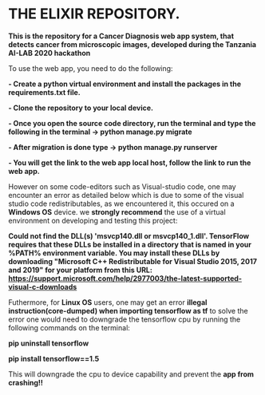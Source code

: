 # THE ELIXIR REPOSITORY.
**This is the repository for a Cancer Diagnosis web app system, that detects cancer from microscopic images, developed during the Tanzania AI-LAB  2020 hackathon**


To use the web app, you need to do the following:

**- Create a python virtual environment and install the packages in the requirements.txt file.**

**- Clone the repository to your local device.**

**- Once you open the source code directory, run the terminal and type the following in the terminal -> python manage.py migrate**

**- After migration is done type -> python manage.py runserver**

**- You will get the link to the web app local host, follow the link to run the web app.** 




However on some code-editors such as  Visual-studio code, one may encounter  an error as detailed below which is due to some of the visual studio code redistributables, as we encountered it, this occured on a **Windows OS** device.
we **strongly recommend** the use of a virtual environment on developing and testing this project:

**Could not find the DLL(s) 'msvcp140.dll or msvcp140_1.dll'. TensorFlow requires that these DLLs be installed in a directory that is named in your %PATH% environment variable. You may install these DLLs by downloading "Microsoft C++ Redistributable for Visual Studio 2015, 2017 and 2019" for your platform from this URL: https://support.microsoft.com/help/2977003/the-latest-supported-visual-c-downloads**


Futhermore, for **Linux OS** users, one may get an error **illegal instruction(core-dumped) when importing tensorflow as tf** to solve the error one would need to downgrade the tensorflow cpu by running the following commands on the terminal:

**pip uninstall tensorflow**

**pip install tensorflow==1.5**


This will downgrade the cpu to device capability and prevent the **app from crashing!!**
